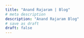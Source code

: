 ```yaml
---
title: "Anand Rajaram | Blog"
# meta description
description: "Anand Rajaram Blog"
# save as draft
draft: false
---
```

